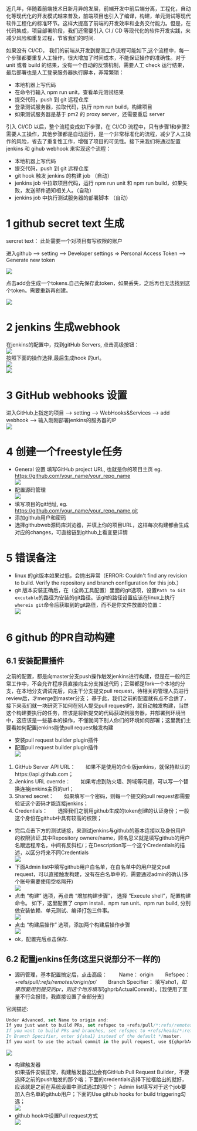近几年，伴随着前端技术日新月异的发展，前端开发中前后端分离，工程化，自动化等现代化的开发模式越来普及，前端项目也引入了编译，构建，单元测试等现代软件工程化的标准环节。这样大提高了前端的开发效率和业务交付能力。但是，在代码集成，项目部署阶段，我们还需要引入 CI / CD 等现代化的软件开发实践，来减少风险和重复过程，节省我们的时间.

如果没有 CI/CD， 我们的前端从开发到提测工作流程可能如下,这个流程中，每一个步骤都要重复人工操作，很大增加了时间成本，不能保证操作的准确性。对于 unit 或者 build 的结果，没有一个自动的反馈机制，需要人工 check 运行结果，最后部署也是人工登录服务器执行脚本，非常繁琐：
- 本地机器上写代码
- 在命令行输入 npm run unit，查看单元测试结果
- 提交代码，push 到 git 远程仓库
- 登录测试服务器，拉取代码，执行 npm run build，构建项目
- 如果测试服务器是基于 pm2 的 proxy server，还需要重启 server


引入 CI/CD 以后，整个流程变成如下步骤，在 CI/CD 流程中，只有步骤1和步骤2需要人工操作，其他步骤都是自动运行，是一个非常标准化的流程，减少了人工操作的风险，省去了重复性工作，增强了项目的可见性。接下来我们将通过配置 jenkins 和 gihub webhook 来实现这个流程：
- 本地机器上写代码
- 提交代码，push 到 git 远程仓库
- git hook 触发 jenkins 的构建 job （自动）
- jenkins job 中拉取项目代码，运行 npm run unit 和 npm run build，如果失败，发送邮件通知相关人。（自动）
- jenkins job 中执行测试服务器的部署脚本 （自动）


# 1 github secret text 生成
sercret text： 此处需要一个对项目有写权限的账户

进入github --> setting --> Developer settings => Personal Access Token --> Generate new token <br>

![](assets/38.png)<br>

点击add会生成一个tokens.自己先保存此token，如果丢失，之后再也无法找到这个token。需要重新再创建。

![](assets/39.png)<br>

# 2 jenkins 生成webhook
在jenkins的配置中，找到gitHub Servers, 点击高级按钮：<br>
![](assets/40.png)<br>
按照下面的操作选择,最后生成hook 的url。<br>
![](assets/41.png)<br>
![](assets/51.png)<br>
# 3 GitHub webhooks 设置
进入GitHub上指定的项目 --> setting --> WebHooks&Services --> add webhook --> 输入刚刚部署jenkins的服务器的IP<br>
![](assets/42.png)<br>

# 4 创建一个freestyle任务
- General 设置 填写GitHub project URL, 也就是你的项目主页 eg. https://github.com/your_name/your_repo_name<br>
![](assets/43.png)<br>
- 配置源码管理<br>
![](assets/44.png)<br>
- 填写项目的git地址, eg. https://github.com/your_name/your_repo_name.git
- 添加github用户和密码
- 选择githubweb源码库浏览器，并填上你的项目URL，这样每次构建都会生成对应的changes，可直接链到github上看变更详情

# 5 错误备注
- linux 的git版本如果过低，会抛出异常（ERROR: Couldn't find any revision to build. Verify the repository and branch configuration for this job.）
- git 版本安装正确后，在（全局工具配置）里面的git选项，设置`Path to Git excutable`的路径为安装的git路径。该git的路径设置应该在linux上执行`whereis git`命令后获取到的git路径，而不是你文件放置的位置：<br>
![](assets/45.png)<br>

# 6 github 的PR自动构建
## 6.1 安装配置插件
之前的配置，都是向master分支push操作触发jenkins进行构建，但是在一般的正常工作中，不会允许程序员直接向主分支推送代码；正常都是fork一个本地的分支，在本地分支调试完后，向主干分支提交pull request，待相关的管理人员进行review后，才merge到master分支；
基于此，我们之前的配置就有点不合适了，接下来我们就一块研究下如何在别人提交pull request时，就自动触发构建，当然这个构建要执行的任务，应该是将新提交的代码获取到服务器，并部署到环境当中，这应该是一些基本的操作，不懂就问下别人你们的环境如何部署；这里我们主要看如何配置jenkins能使pull request触发构建
- 安装pull request builder plugin插件
- 配置pull request builder plugin插件<br>
![](assets/46.png)<br>
1. GitHub Server API URL：　　如果不是使用的企业版jenkins，就保持默认的https://api.github.com；
1. Jenkins URL overrde：　　如果考虑到防火墙、跨域等问题，可以写一个替换连接jenkins主页的url；
1. Shared secret：　　如果填写一个密码，则每一个提交的pull request都需要验证这个密码才能连接jenkins；
1. Credentials：　　选择我们之前用github生成的token创建的认证身份；一般这个身份在github中具有较高的权限；
- 完后点击下方的测试链接，来测试jenkins与github的基本连接以及身份用户的权限验证.其中Repository ownere/name，顾名思义就是填写github的用户名跟远程库名，中间有反斜杠/；在Description写一个这个Credentials的描述，以区分将来不同Credentials<br>
![](assets/47.png)<br>
- 下面Admin list中填写github用户白名单，在白名单中的用户提交pull request，可以直接触发构建，没有在白名单中的，需要通过admin的确认(多个账号需要使用空格隔开)<br>
![](assets/48.png)<br>
- 点击 “构建” 选项，再点击 “增加构建步骤”， 选择 “Execute shell”，配置构建命令。 如下，这里配置了 cnpm install、npm run unit、npm run build, 分别做安装依赖、单元测试、编译打包三件事。<br>
![](assets/53.png)<br>
- 点击 “构建后操作” 选项，添加两个构建后操作步骤<br>
![](assets/54.png)<br>
- ok，配置完后点击保存.
## 6.2 配置jenkins任务(这里只说部分不一样的)
-  源码管理，基本配置搞定后，点击高级：
　　Name： origin
　　Refspec：+refs/pull/*:refs/remotes/origin/pr/*
　　Branch Specifier： 填写${sha1}，如果想要用到提交的pr，则这个地方填写${ghprbActualCommit}。[我使用了变量不行会报错，我直接设置了全部分支]

官网描述:
```javascript
Under Advanced, set Name to origin and:
If you just want to build PRs, set refspec to +refs/pull/*:refs/remotes/origin/pr/*
If you want to build PRs and branches, set refspec to +refs/heads/*:refs/remotes/origin/* +refs/pull/*:refs/remotes/origin/pr/* (see note below about parameterized builds)
In Branch Specifier, enter ${sha1} instead of the default */master.
If you want to use the actual commit in the pull request, use ${ghprbActualCommit} instead of ${sha1}
```
![](assets/49.png)<br>

- 构建触发器<br>
如果插件安装正常，构建触发器这边会有GitHub Pull Request Builder，不要选择之前的push触发的那个咯；下面的credentials选择下拉框给出的就好，应该就是之前在系统设置中测试通过的那个；
Admin list填写对于这个job要加入白名单的github用户；下面的Use github hooks for build triggering勾选；<br>
![](assets/50.png)<br>
- github hook中设置Pull request方式<br>
![](assets/52.png)<br>
